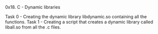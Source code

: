 0x18. C - Dynamic libraries

Task 0 - Creating the dynamic library libdynamic.so containing all the functions.
Task 1 - Creating a script that creates a dynamic library called liball.so from all the .c files.
